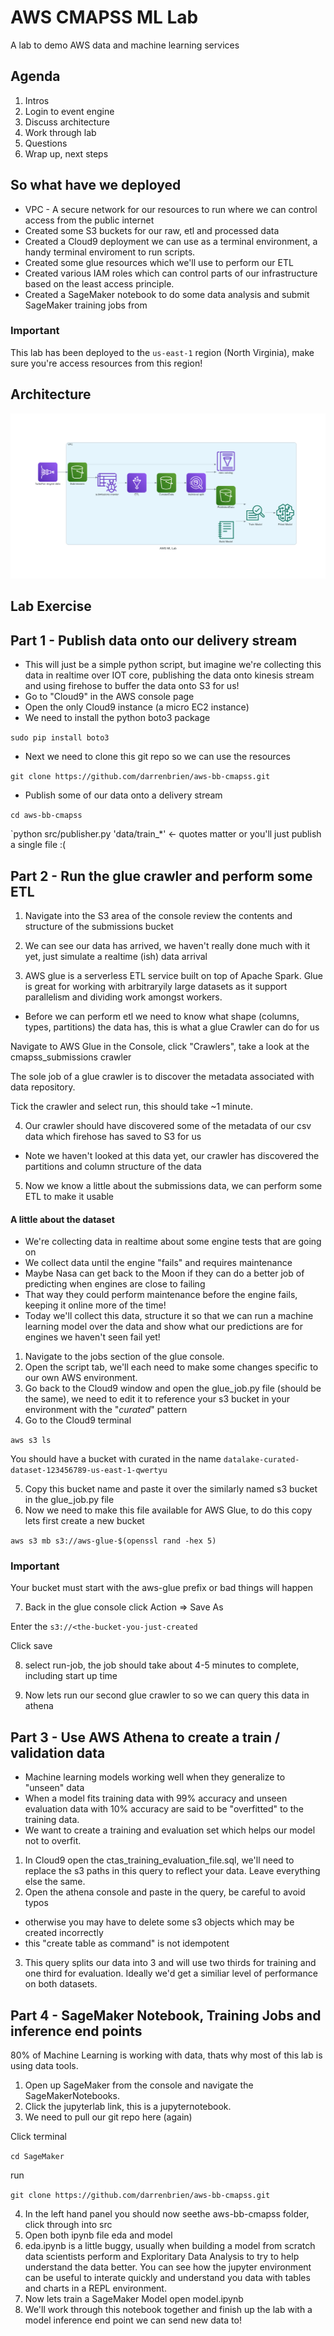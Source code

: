 # AWS CMAPSS ML Lab  

A lab to demo AWS data and machine learning services

## Agenda

1. Intros
2. Login to event engine
3. Discuss architecture
4. Work through lab
5. Questions
6. Wrap up, next steps

## So what have we deployed

* VPC - A secure network for our resources to run where we can control access from the public internet
* Created some S3 buckets for our raw, etl and processed data
* Created a Cloud9 deployment we can use as a terminal environment, a handy terminal enviroment to run scripts.
* Created some glue resources which we'll use to perform our ETL
* Created various IAM roles which can control parts of our infrastructure based on the least access principle.
* Created a SageMaker notebook to do some data analysis and submit SageMaker training jobs from

### Important

This lab has been deployed to the `us-east-1` region (North Virginia), make sure you're access resources from this region!

## Architecture
![alt text](https://github.com/darrenbrien/aws-bb-cmapss/blob/master/src/aws_ml_lab.png "Logo Title Text 1")

## Lab Exercise 

## Part 1 - Publish data onto our delivery stream

* This will just be a simple python script, but imagine we're collecting this data in realtime over IOT core, publishing the data onto kinesis stream and using firehose to buffer the data onto S3 for us!
* Go to "Cloud9" in the AWS console page
* Open the only Cloud9 instance (a micro EC2 instance)
* We need to install the python boto3 package

`sudo pip install boto3`

* Next we need to clone this git repo so we can use the resources

`git clone https://github.com/darrenbrien/aws-bb-cmapss.git`

* Publish some of our data onto a delivery stream

`cd aws-bb-cmapss`

`python src/publisher.py 'data/train_*'  <- quotes matter or you'll just publish a single file :( 

## Part 2 - Run the glue crawler and perform some ETL 

1. Navigate into the S3 area of the console review the contents and structure of the submissions bucket

2. We can see our data has arrived, we haven't really done much with it yet, just simulate a realtime (ish) data arrival 

3. AWS glue is a serverless ETL service built on top of Apache Spark. Glue is great for working with arbitraryily large datasets as it support parallelism and dividing work amongst workers.
  * Before we can perform etl we need to know what shape (columns, types, partitions) the data has, this is what a glue Crawler can do for us

Navigate to AWS Glue in the Console, click "Crawlers", take a look at the cmapss_submissions crawler

The sole job of a glue crawler is to discover the metadata associated with data repository.

Tick the crawler and select run, this should take ~1 minute.

4. Our crawler should have discovered some of the metadata of our csv data which firehose has saved to S3 for us

* Note we haven't looked at this data yet, our crawler has discovered the partitions and column structure of the data

5. Now we know a little about the submissions data, we can perform some ETL to make it usable

#### A little about the dataset

* We're collecting data in realtime about some engine tests that are going on
* We collect data until the engine "fails" and requires maintenance
* Maybe Nasa can get back to the Moon if they can do a better job of predicting when engines are close to failing
* That way they could perform maintenance before the engine fails, keeping it online more of the time!
* Today we'll collect this data, structure it so that we can run a machine learning model over the data and show what our predictions are for engines we haven't seen fail yet!

1. Navigate to the jobs section of the glue console. 
2. Open the script tab, we'll each need to make some changes specific to our own AWS environment.
3. Go back to the Cloud9 window and open the glue_job.py file (should be the same), we need to edit it to reference your s3 bucket in your environment with the "*curated*" pattern
4. Go to the Cloud9 terminal

`aws s3 ls`

You should have a bucket with curated in the name `datalake-curated-dataset-123456789-us-east-1-qwertyu`

5. Copy this bucket name and paste it over the similarly named s3 bucket in the glue_job.py file
6. Now we need to make this file available for AWS Glue, to do this copy lets first create a new bucket

`aws s3 mb s3://aws-glue-$(openssl rand -hex 5)`

### Important

Your bucket must start with the aws-glue prefix or bad things will happen

7. Back in the glue console click Action => Save As

Enter the `s3://<the-bucket-you-just-created`

Click save

8. select run-job, the job should take about 4-5 minutes to complete, including start up time

9. Now lets run our second glue crawler to so we can query this data in athena

## Part 3 - Use AWS Athena to create a train / validation data

* Machine learning models working well when they generalize to "unseen" data
* When a model fits training data with 99% accuracy and unseen evaluation data with 10% accuracy are said to be "overfitted" to the training data. 
* We want to create a training and evaluation set which helps our model not to overfit.

1. In Cloud9 open the ctas_training_evaluation_file.sql, we'll need to replace the s3 paths in this query to reflect your data. Leave everything else the same.
2. Open the athena console and paste in the query, be careful to avoid typos
  * otherwise you may have to delete some s3 objects which may be created incorrectly 
  * this "create table as command" is not idempotent
3. This query splits our data into 3 and will use two thirds for training and one third for evaluation. Ideally we'd get a similiar level of performance on both datasets.


## Part 4 - SageMaker Notebook, Training Jobs and inference end points

80% of Machine Learning is working with data, thats why most of this lab is using data tools.

1. Open up SageMaker from the console and navigate the SageMakerNotebooks.
2. Click the jupyterlab link, this is a jupyternotebook.
3. We need to pull our git repo here (again)

Click terminal

`cd SageMaker`

run

`git clone https://github.com/darrenbrien/aws-bb-cmapss.git`

4. In the left hand panel you should now seethe aws-bb-cmapss folder, click through into src
5. Open both ipynb file eda and model
6. eda.ipynb is a little buggy, usually when building a model from scratch data scientists perform and Exploritary Data Analysis to try to help understand the data better. You can see how the jupyter environment can be useful to interate quickly and understand you data with tables and charts in a REPL environment.
7. Now lets train a SageMaker Model open model.ipynb
8. We'll work through this notebook together and finish up the lab with a model inference end point we can send new data to!
